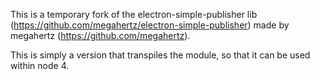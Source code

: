 This is a temporary fork of the electron-simple-publisher lib (https://github.com/megahertz/electron-simple-publisher) made by megahertz (https://github.com/megahertz).

This is simply a version that transpiles the module, so that it can be used within node 4.
